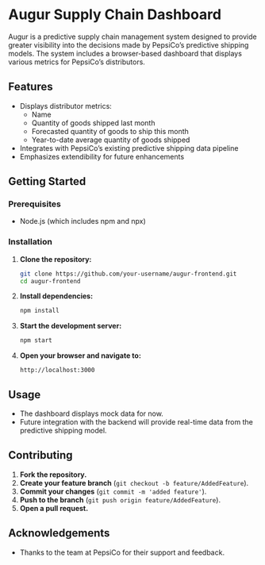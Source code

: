 # Augur Supply Chain Dashboard

Augur is a predictive supply chain management system designed to provide greater visibility into the decisions made by PepsiCo’s predictive shipping models. The system includes a browser-based dashboard that displays various metrics for PepsiCo’s distributors.

## Features

- Displays distributor metrics:
  - Name
  - Quantity of goods shipped last month
  - Forecasted quantity of goods to ship this month
  - Year-to-date average quantity of goods shipped
- Integrates with PepsiCo’s existing predictive shipping data pipeline
- Emphasizes extendibility for future enhancements

## Getting Started

### Prerequisites
- Node.js (which includes npm and npx)

### Installation
1. **Clone the repository:**
    ```bash
    git clone https://github.com/your-username/augur-frontend.git
    cd augur-frontend
    ```

2. **Install dependencies:**
    ```bash
    npm install
    ```

3. **Start the development server:**
    ```bash
    npm start
    ```

4. **Open your browser and navigate to:**
    ```
    http://localhost:3000
    ```

## Usage

- The dashboard displays mock data for now.
- Future integration with the backend will provide real-time data from the predictive shipping model.

## Contributing

1. **Fork the repository.**
2. **Create your feature branch** (`git checkout -b feature/AddedFeature`).
3. **Commit your changes** (`git commit -m 'added feature'`).
4. **Push to the branch** (`git push origin feature/AddedFeature`).
5. **Open a pull request.**

## Acknowledgements

- Thanks to the team at PepsiCo for their support and feedback.